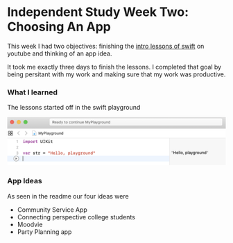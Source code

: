 # Independent Study Week Two: Choosing An App

This week I had two objectives: finishing the [intro lessons of swift](https://www.youtube.com/watch?v=2OZ07fklur8&index=1&list=PLMRqhzcHGw1ZqzYnpIuQAn2rcjhOtbqGX) on youtube and thinking of an app idea.

It took me exactly three days to finish the lessons. I completed that goal by being persitant with my work and making sure that my work was productive.

### What I learned
The lessons started off in the swift playground

![Starter code for swift playground.](../images/beginning_swift.png)

### App Ideas
As seen in the readme our four ideas were
* Community Service App
* Connecting perspective college students
* Moodvie
* Party Planning app





